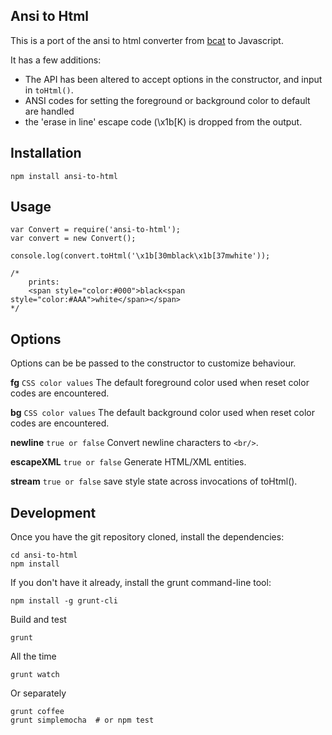 ## Ansi to Html

This is a port of the ansi to html converter from [bcat](https://github.com/rtomayko/bcat/blob/master/lib/bcat/ansi.rb) to Javascript.

It has a few additions:

* The API has been altered to accept options in the constructor, and input in <code>toHtml()</code>.
* ANSI codes for setting the foreground or background color to default are handled
* the 'erase in line' escape code (\x1b[K) is dropped from the output.

## Installation

	npm install ansi-to-html

## Usage

	var Convert = require('ansi-to-html');
	var convert = new Convert();

	console.log(convert.toHtml('\x1b[30mblack\x1b[37mwhite'));

	/*
		prints:
		<span style="color:#000">black<span style="color:#AAA">white</span></span>
	*/

## Options

Options can be be passed to the constructor to customize behaviour.

**fg** <code>CSS color values</code> The default foreground color used when reset color codes are encountered.

**bg** <code>CSS color values</code> The default background color used when reset color codes are encountered.

**newline** <code>true or false</code> Convert newline characters to <code>&lt;br/&gt;</code>.

**escapeXML** <code>true or false</code> Generate HTML/XML entities.

**stream** <code>true or false</code> save style state across invocations of toHtml().

## Development

Once you have the git repository cloned, install the dependencies:

	cd ansi-to-html
	npm install

If you don't have it already, install the grunt command-line tool:

	npm install -g grunt-cli

Build and test

	grunt

All the time

	grunt watch

Or separately

	grunt coffee
	grunt simplemocha  # or npm test
